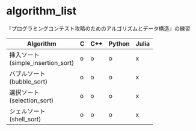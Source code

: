 # algorithm_list

『プログラミングコンテスト攻略のためのアルゴリズムとデータ構造』の練習

| Algorithm                             | C | C++ | Python | Julia |
| ---------                             | - | --- | ------ | ----- |
| 挿入ソート<br>(simple_insertion_sort) | o | o   | o      | x     |
| バブルソート<br>(bubble_sort)         | o | o   | o      | x     |
| 選択ソート<br>(selection_sort)        | o | o   | o      | x     |
| シェルソート<br>(shell_sort)          | o | o   | o      | x     |
